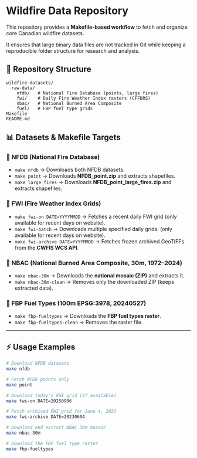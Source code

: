 # Wildfire Data Repository 

This repository provides a **Makefile-based workflow** to fetch and organize core Canadian wildfire datasets. 

It ensures that large binary data files are not tracked in Git while keeping a reproducible folder structure for research and analysis.

## 📂 Repository Structure

```text
wildfire-datasets/
  raw-data/
    nfdb/   # National Fire Database (points, large fires)
    fwi/    # Daily Fire Weather Index rasters (CFFDRS)
    nbac/   # National Burned Area Composite
    fuel/   # FBP fuel type grids
Makefile
README.md
```

## 📊 Datasets & Makefile Targets

### 🔹 NFDB (National Fire Database)
- `make nfdb` → Downloads both NFDB datasets.  
- `make point` → Downloads **NFDB_point.zip** and extracts shapefiles.  
- `make large_fires` → Downloads **NFDB_point_large_fires.zip** and extracts shapefiles.  

### 🔹 FWI (Fire Weather Index Grids)
- `make fwi-on DATE=YYYYMMDD` → Fetches a recent daily FWI grid (only available for recent days on website).  
- `make fwi-batch` → Downloads multiple specified daily grids. (only available for recent days on website). 
- `make fwi-archive DATE=YYYYMMDD` → Fetches frozen archived GeoTIFFs from the **CWFIS WCS API**.  

### 🔹 NBAC (National Burned Area Composite, 30m, 1972–2024)
- `make nbac-30m` → Downloads the **national mosaic (ZIP)** and extracts it.  
- `make nbac-30m-clean` → Removes only the downloaded ZIP (keeps extracted data).  

### 🔹 FBP Fuel Types (100m EPSG:3978, 20240527)
- `make fbp-fueltypes` → Downloads the **FBP fuel types raster**.  
- `make fbp-fueltypes-clean` → Removes the raster file.  

---

## ⚡ Usage Examples

```bash
# Download NFDB datasets
make nfdb

# Fetch NFDB points only
make point

# Download today’s FWI grid (if available)
make fwi-on DATE=20250906

# Fetch archived FWI grid for June 4, 2023
make fwi-archive DATE=20230604

# Download and extract NBAC 30m mosaic
make nbac-30m

# Download the FBP fuel type raster
make fbp-fueltypes


